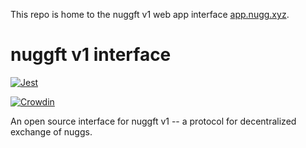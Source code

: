 This repo is home to the nuggft v1 web app interface [app.nugg.xyz](https://app.nugg.xyz).

# nuggft v1 interface

[![Jest](https://github.com/nuggxyz/nuggft-interface/actions/workflows/jest.yaml/badge.svg)](https://github.com/nuggxyz/nuggft-interface/actions/workflows/jest.yaml)

[![Crowdin](https://badges.crowdin.net/nuggft-interface/localized.svg)](https://crowdin.com/project/nuggft-interface)

An open source interface for nuggft v1 -- a protocol for decentralized exchange of nuggs.
